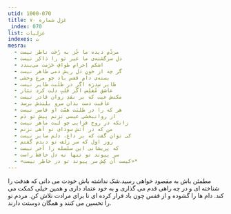 ```yaml
---
utid: 1000-070
title: غزل شماره ۷۰
_index: 070
list: غزلیات
indexes: ت
mesra:
  - مردُمِ دیده ما جُز به رُخَت ناظر نیست
  - دلِ سرگشته‌ی ما غیر تو را ذاکر نیست
  - اشکم اِحرامِ طوافِ حَرَمت می‌بندد
  - گر چه از خونِ دل ریش دمی طاهر نیست
  - بسته‌ی دامِ قفس باد چو مرغ وحشی
  - طایر سِدرَه اگر در طلَبت طایر نیست
  - عاشق مُفلِس اگر قلبِ دلت کرد نثار
  - مکنش عیب که بر نقدِ روان قادر نیست
  - عاقبت دست بدان سرو بلندش برسد
  - هر که را در طلبَت همّت او قاصر نیست
  - از روانبخشی عیسی نزنم پیشِ تو دَم
  - زانکه در روح فزایی چو لبت ماهر نیست
  - من که در آتش سودای تو آهی نزنم
  - کی توان گفت که بر داغ، دلم صابر نیست
  - روز اول که سر زلف تو دیدم گفتم
  - که پریشانی این سلسله را آخر نیست
  - سر پیوند تو تنها نه دل حافظ راست
  - «کیست آن کِش سر پیوند تو در خاطر نیست»*
---
```

مطمئن باش به مقصود خواهی رسید.شک نداشته باش خودت می دانی که هدفت را شناخته ای و در چه راهی قدم می گذاری و به خود عتماد داری و همین خیلی کمکت می کند. دام ها را گشوده و از قفس چون باد فرار کرده ای تا برای مرادت تلاش کن. مردم تو را تحسین می کنند و همگان دوستت دارند.

